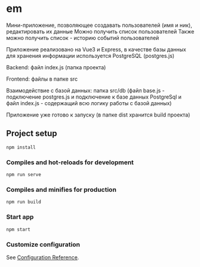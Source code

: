 # em
Мини-приложение, позволяющее создавать пользователей (имя и ник), редактировать их данные
Можно получить список пользователей
Также можно получить список - историю событий пользователей 

Приложение реализовано на Vue3 и Express, в качестве базы данных для хранения информации используется PostgreSQL (postgres.js)

Backend:
файл index.js (папка проекта)

Frontend:
файлы в папке src

Взаимодействие с базой данных:
папка src/db (файл base.js - подключение postgres.js и подключение к базе данных PostgreSql и файл index.js - содержащий всю логику работы с базой данных)

Приложение уже готово к запуску (в папке dist хранится build проекта)

## Project setup
```
npm install
```

### Compiles and hot-reloads for development
```
npm run serve
```

### Compiles and minifies for production
```
npm run build
```

### Start app
```
npm start
```

### Customize configuration
See [Configuration Reference](https://cli.vuejs.org/config/).
